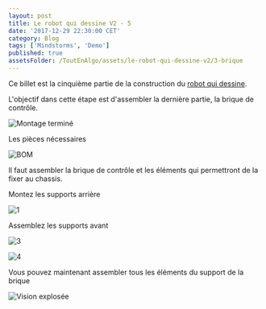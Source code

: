 ```yaml
---
layout: post
title: Le robot qui dessine V2 - 5
date: '2017-12-29 22:30:00 CET'
category: Blog
tags: ['Mindstorms', 'Demo']
published: true
assetsFolder: /ToutEnAlgo/assets/le-robot-qui-dessine-v2/3-brique
---
```


Ce billet est la cinquième partie de la construction du [robot qui dessine]({{site.prefix}}/blog/2017/12/27/le-robot-qui-dessine-v2-1).

L'objectif dans cette étape est d'assembler la dernière partie, la brique de contrôle.

![Montage terminé]({{page.assetsFolder}}/3-completed-small.png)

Les pièces nécessaires
 
![BOM]({{page.assetsFolder}}/BOM-brique.png)

Il faut assembler la brique de contrôle et les éléments qui permettront de la fixer au chassis. 

Montez les supports arrière

![1]({{page.assetsFolder}}/3-1-steps.png)

Assemblez les supports avant

![3]({{page.assetsFolder}}/3-3-steps.png)

![4]({{page.assetsFolder}}/3-4-steps.png)

Vous pouvez maintenant assembler tous les éléments du support de la brique

![Vision explosée]({{page.assetsFolder}}/3-all-steps.png)
